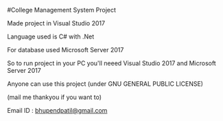 #College Management System Project

Made project in Visual Studio 2017

Language used is C# with .Net

For database used Microsoft Server 2017

So to run project in your PC you'll neeed Visual Studio 2017 and Microsoft Server 2017

Anyone can use this project (under GNU GENERAL PUBLIC LICENSE)



(mail me thankyou if you want to)

Email ID : bhupendpatil@gmail.com